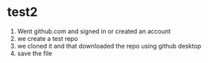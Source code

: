 # test2

1. Went github.com and signed in or created an account
2. we create a test repo
3. we cloned it and that downloaded the repo using github desktop
4. save the file